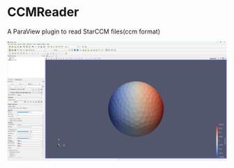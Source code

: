 # CCMReader
A ParaView plugin to read StarCCM files(ccm format)

![image](https://github.com/vSatori/CCMReader/blob/main/paraview_read_ccm.png)
